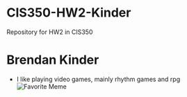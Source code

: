 # CIS350-HW2-Kinder
Repository for HW2 in CIS350

# Brendan Kinder

- I like playing video games, mainly rhythm games and rpg
![Favorite Meme](https://imgur.com/yWQaJvI)
